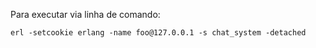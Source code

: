 Para executar via linha de comando:

    erl -setcookie erlang -name foo@127.0.0.1 -s chat_system -detached